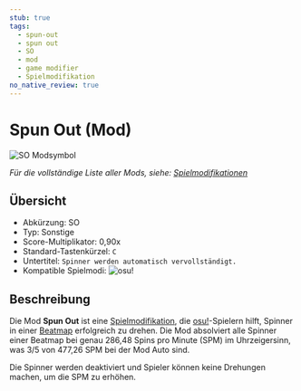 ```yaml
---
stub: true
tags:
  - spun-out
  - spun out
  - SO
  - mod
  - game modifier
  - Spielmodifikation
no_native_review: true
---
```


# Spun Out (Mod)

![SO Modsymbol](/wiki/shared/mods/SO.png "Spun Out (SO) Modsymbol")

*Für die vollständige Liste aller Mods, siehe: [Spielmodifikationen](/wiki/Gameplay/Game_modifier)*

## Übersicht

- Abkürzung: SO
- Typ: Sonstige
- Score-Multiplikator: 0,90x
- Standard-Tastenkürzel: `C`
- Untertitel: `Spinner werden automatisch vervollständigt.`
- Kompatible Spielmodi: ![][osu!]

## Beschreibung

Die Mod **Spun Out** ist eine [Spielmodifikation](/wiki/Gameplay/Game_modifier), die [osu!](/wiki/Game_mode/osu!)-Spielern hilft, Spinner in einer [Beatmap](/wiki/Beatmap) erfolgreich zu drehen. Die Mod absolviert alle Spinner einer Beatmap bei genau 286,48 Spins pro Minute (SPM) im Uhrzeigersinn, was 3/5 von 477,26 SPM bei der Mod Auto sind.

Die Spinner werden deaktiviert und Spieler können keine Drehungen machen, um die SPM zu erhöhen.

[osu!]: /wiki/shared/mode/osu.png "osu!"
